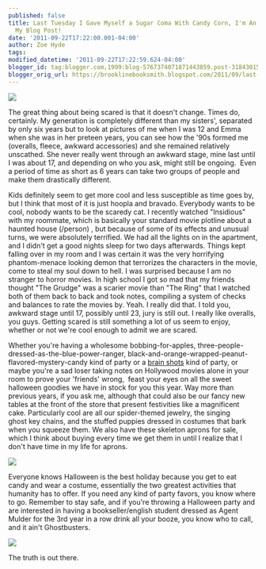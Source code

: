 ```yaml
---
published: false
title: Last Tuesday I Gave Myself a Sugar Coma With Candy Corn, I'm An Adult, Read
  My Blog Post!
date: '2011-09-22T17:22:00.001-04:00'
author: Zoe Hyde
tags:
modified_datetime: '2011-09-22T17:22:59.624-04:00'
blogger_id: tag:blogger.com,1999:blog-5767374071871443859.post-3184301560956145639
blogger_orig_url: https://brooklinebooksmith.blogspot.com/2011/09/last-tuesday-i-gave-myself-sugar-coma.html
---
```

![](https://www.brooklinebooksmith.com/ciggy/092011.jpg)

The great thing about being scared is that it doesn't change. Times do, certainly. My generation is completely different than my sisters', separated by only six years but to look at pictures of me when I was 12 and Emma when she was in her preteen years, you can see how the '90s formed me (overalls, fleece, awkward accessories) and she remained relatively unscathed. She never really went through an awkward stage, mine last until I was about 17, and depending on who you ask, might still be ongoing.  Even a period of time as short as 6 years can take two groups of people and make them drastically different.


Kids definitely seem to get more cool and less susceptible as time goes by, but I think that most of it is just hoopla and bravado. Everybody wants to be cool, nobody wants to be the scaredy cat. I recently watched "Insidious" with my roommate, which is basically your standard movie plotline about a haunted house (/person) , but because of some of its effects and unusual turns, we were absolutely terrified. We had all the lights on in the apartment, and I didn't get a good nights sleep for two days afterwards. Things kept falling over in my room and I was certain it was the very horrifying phantom-menace looking demon that terrorizes the characters in the movie, come to steal my soul down to hell. I was surprised because I am no stranger to horror movies. In high school I got so mad that my friends thought "The Grudge" was a scarier movie than "The Ring" that I watched both of them back to back and took notes, compiling a system of checks and balances to rate the movies by. Yeah. I really did that. I told you, awkward stage until 17, possibly until 23, jury is still out. I really like overalls, you guys. Getting scared is still something a lot of us seem to enjoy, whether or not we're cool enough to admit we are scared. 

Whether you're having a wholesome bobbing-for-apples, three-people-dressed-as-the-blue-power-ranger, black-and-orange-wrapped-peanut-flavored-mystery-candy kind of party or a [brain shots](https://gamereviewwiki.com/bikinibirthday/2010/10/halloween-shots/) kind of party, or maybe you're a sad loser taking notes on Hollywood movies alone in your room to prove your 'friends' wrong,  feast your eyes on all the sweet halloween goodies we have in stock for you this year. Way more than previous years, if you ask me, although that could also be our fancy new tables at the front of the store that present festivities like a magnificent cake. Particularly cool are all our spider-themed jewelry, the singing ghost key chains, and the stuffed puppies dressed in costumes that bark when you squeeze them. We also have these skeleton aprons for sale, which I think about buying every time we get them in until I realize that I don't have time in my life for aprons. 



![](https://craphound.com/images/Skeleton-Apron_4639-l.jpg)



Everyone knows Halloween is the best holiday because you get to eat candy and wear a costume, essentially the two greatest activities that humanity has to offer. If you need any kind of party favors, you know where to go. Remember to stay safe, and if you're throwing a Halloween party and are interested in having a bookseller/english student dressed as Agent Mulder for the 3rd year in a row drink all your booze, you know who to call, and it ain't Ghostbusters. 

![](https://img.photobucket.com/albums/v373/Nuhbrans/WHOOO.jpg?t=1316726133)




The truth is out there.